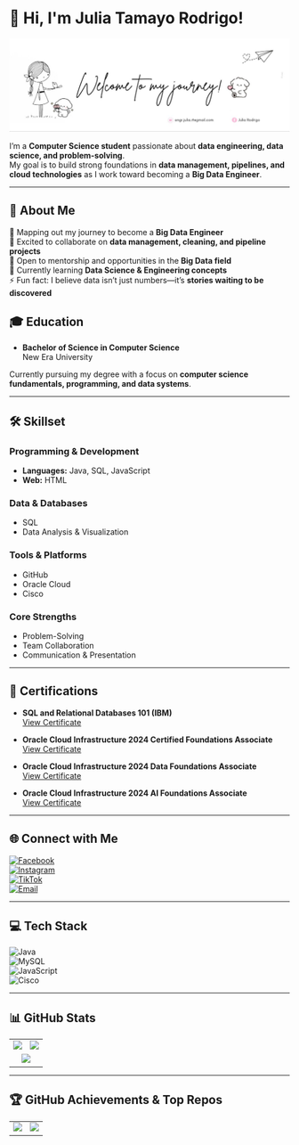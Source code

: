 # 👋 Hi, I'm Julia Tamayo Rodrigo!  

![Welcome to my journey!](https://github.com/engr-julia/engr-julia/raw/main/photo_6147724065197113938_y.jpg)

I’m a **Computer Science student** passionate about **data engineering, data science, and problem-solving**.  
My goal is to build strong foundations in **data management, pipelines, and cloud technologies** as I work toward becoming a **Big Data Engineer**.  

---

## 💫 About Me  

🔭 Mapping out my journey to become a **Big Data Engineer**  
👯 Excited to collaborate on **data management, cleaning, and pipeline projects**  
🤝 Open to mentorship and opportunities in the **Big Data field**  
🌱 Currently learning **Data Science & Engineering concepts**  
⚡ Fun fact: I believe data isn’t just numbers—it’s **stories waiting to be discovered** 


## 🎓 Education  
- **Bachelor of Science in Computer Science**  
  New Era University  

Currently pursuing my degree with a focus on **computer science fundamentals, programming, and data systems**.  

---

## 🛠 Skillset  

### Programming & Development  
- **Languages:** Java, SQL, JavaScript  
- **Web:** HTML  

### Data & Databases  
- SQL  
- Data Analysis & Visualization  

### Tools & Platforms  
- GitHub  
- Oracle Cloud  
- Cisco  

### Core Strengths  
- Problem-Solving  
- Team Collaboration  
- Communication & Presentation  

---


## 📜 Certifications  
- **SQL and Relational Databases 101 (IBM)**  
  [View Certificate](https://courses.cognitiveclass.ai/certificates/8534fe56c2024b459015134d9ebb1dbc)  

- **Oracle Cloud Infrastructure 2024 Certified Foundations Associate**  
  [View Certificate](https://catalog-education.oracle.com/ords/certview/sharebadge?id=246808BA7BFB8CB524F0F4062E5771843277A4CDC454053833BF7DB91936AEBF)  

- **Oracle Cloud Infrastructure 2024 Data Foundations Associate**  
  [View Certificate](https://catalog-education.oracle.com/ords/certview/sharebadge?id=246808BA7BFB8CB524F0F4062E577184CE6D3E094E0A145CFAAA5049D5A820AE)  

- **Oracle Cloud Infrastructure 2024 AI Foundations Associate**  
  [View Certificate](https://catalog-education.oracle.com/ords/certview/sharebadge?id=49CBA67A962309CC3E6AAA483B73864D47619BA224B6EEDD3E9FECF49D3B7942)  

---


## 🌐 Connect with Me  

[![Facebook](https://img.shields.io/badge/Facebook-%231877F2.svg?logo=Facebook&logoColor=white)](https://facebook.com/JuliaRodrigo)  
[![Instagram](https://img.shields.io/badge/Instagram-%23E4405F.svg?logo=Instagram&logoColor=white)](https://instagram.com/crese.lia)  
[![TikTok](https://img.shields.io/badge/TikTok-%23000000.svg?logo=TikTok&logoColor=white)](https://tiktok.com/@crese.lia)  
[![Email](https://img.shields.io/badge/Email-D14836?logo=gmail&logoColor=white)](mailto:engr.julia.rt@gmail.com)  


---

## 💻 Tech Stack  

![Java](https://img.shields.io/badge/java-%23ED8B00.svg?style=flat&logo=openjdk&logoColor=white)  
![MySQL](https://img.shields.io/badge/mysql-4479A1.svg?style=flat&logo=mysql&logoColor=white)  
![JavaScript](https://img.shields.io/badge/javascript-%23323330.svg?style=flat&logo=javascript&logoColor=%23F7DF1E)  
![Cisco](https://img.shields.io/badge/cisco-%23049fd9.svg?style=flat&logo=cisco&logoColor=black)  

---



## 📊 GitHub Stats  

<table>
  <tr>
    <td>
      <img src="https://github-readme-stats.vercel.app/api?username=engr-julia&theme=cobalt&hide_border=false&include_all_commits=false&count_private=false" />
    </td>
    <td>
      <img src="https://github-readme-streak-stats.herokuapp.com/?user=engr-julia&theme=cobalt&hide_border=false" />
    </td>
  </tr>
  <tr>
    <td colspan="2" align="center">
      <img src="https://github-readme-stats.vercel.app/api/top-langs/?username=engr-julia&theme=cobalt&hide_border=false&include_all_commits=false&count_private=false&layout=compact" />
    </td>
  </tr>
</table>

---

## 🏆 GitHub Achievements & Top Repos  

<table>
  <tr>
    <td>
      <img src="https://github-profile-trophy.vercel.app/?username=engr-julia&theme=onedark&no-frame=false&no-bg=true&margin-w=4" />
    </td>
    <td>
      <img src="https://github-contributor-stats.vercel.app/api?username=engr-julia&limit=5&theme=dark&combine_all_yearly_contributions=true" />
    </td>
  </tr>
</table>
